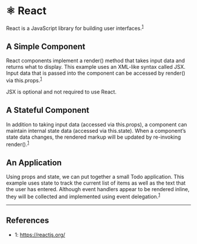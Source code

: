# ⚛️ React

React is a JavaScript library for building user interfaces.<sup>[1](#react)</sup>

## A Simple Component
React components implement a render() method that takes input data and returns what to display. This example uses an XML-like syntax called JSX. Input data that is passed into the component can be accessed by render() via this.props.<sup>[1](#react)</sup>

JSX is optional and not required to use React.

## A Stateful Component
In addition to taking input data (accessed via this.props), a component can maintain internal state data (accessed via this.state). When a component’s state data changes, the rendered markup will be updated by re-invoking render().<sup>[1](#react)</sup>

## An Application
Using props and state, we can put together a small Todo application. This example uses state to track the current list of items as well as the text that the user has entered. Although event handlers appear to be rendered inline, they will be collected and implemented using event delegation.<sup>[1](#react)</sup>


---
## References
- <a name="react">1</a>: https://reactjs.org/

